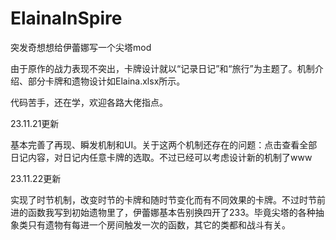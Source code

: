 # ElainaInSpire
突发奇想想给伊蕾娜写一个尖塔mod

由于原作的战力表现不突出，卡牌设计就以“记录日记”和“旅行”为主题了。机制介绍、部分卡牌和遗物设计如Elaina.xlsx所示。

代码苦手，还在学，欢迎各路大佬指点。

23.11.21更新

基本完善了再现、瞬发机制和UI。关于这两个机制还存在的问题：点击查看全部日记内容，对日记内任意卡牌的选取。不过已经可以考虑设计新的机制了www

23.11.22更新

实现了时节机制，改变时节的卡牌和随时节变化而有不同效果的卡牌。不过时节前进的函数我写到初始遗物里了，伊蕾娜基本告别换四开了233。毕竟尖塔的各种抽象类只有遗物有每进一个房间触发一次的函数，其它的类都和战斗有关。